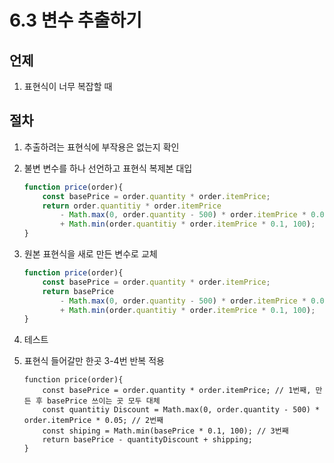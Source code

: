 # 6.3 변수 추출하기

## 언제

1) 표현식이 너무 복잡할 때

## 절차

1) 추출하려는 표현식에 부작용은 없는지 확인

2) 불변 변수를 하나 선언하고 표현식 복제본 대입

    ```javascript
    function price(order){
        const basePrice = order.quantity * order.itemPrice;
        return order.quantitiy * order.itemPrice
            - Math.max(0, order.quantity - 500) * order.itemPrice * 0.05
            + Math.min(order.quantitiy * order.itemPrice * 0.1, 100);
    }
    ```

3) 원본 표현식을 새로 만든 변수로 교체

    ```javascript
    function price(order){
        const basePrice = order.quantity * order.itemPrice;
        return basePrice
            - Math.max(0, order.quantity - 500) * order.itemPrice * 0.05
            + Math.min(order.quantitiy * order.itemPrice * 0.1, 100);
    }
    ```

4) 테스트

5) 표현식 들어갈만 한곳 3-4번 반복 적용

    ```
    function price(order){
        const basePrice = order.quantity * order.itemPrice; // 1번째, 만든 후 basePrice 쓰이는 곳 모두 대체
        const quantitiy Discount = Math.max(0, order.quantity - 500) * order.itemPrice * 0.05; // 2번째
        const shiping = Math.min(basePrice * 0.1, 100); // 3번째
        return basePrice - quantityDiscount + shipping;
    }
    ```
